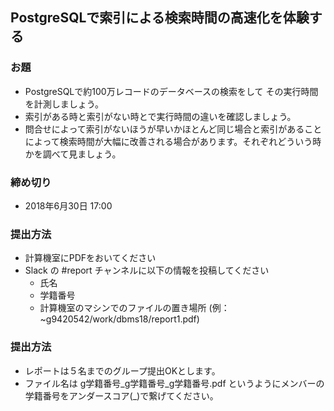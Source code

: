## PostgreSQLで索引による検索時間の高速化を体験する

### お題
* PostgreSQLで約100万レコードのデータベースの検索をして
その実行時間を計測しましょう。
* 索引がある時と索引がない時とで実行時間の違いを確認しましょう。
* 問合せによって索引がないほうが早いかほとんど同じ場合と索引があることによって検索時間が大幅に改善される場合があります。それぞれどういう時かを調べて見ましょう。

### 締め切り
* 2018年6月30日 17:00 

### 提出方法
* 計算機室にPDFをおいてください
* Slack の #report チャンネルに以下の情報を投稿してください
  * 氏名
  * 学籍番号
  * 計算機室のマシンでのファイルの置き場所 (例：~g9420542/work/dbms18/report1.pdf)

### 提出方法
* レポートは５名までのグループ提出OKとします。
* ファイル名は g学籍番号_g学籍番号_g学籍番号.pdf というようにメンバーの学籍番号をアンダースコア(_)で繋げてください。


